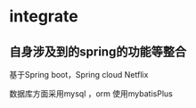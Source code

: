 # integrate
## 自身涉及到的spring的功能等整合
基于Spring boot，Spring cloud Netflix

数据库方面采用mysql ，orm 使用mybatisPlus



